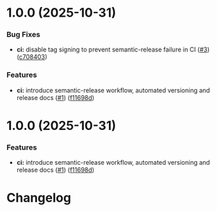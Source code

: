 # 1.0.0 (2025-10-31)


### Bug Fixes

* **ci:** disable tag signing to prevent semantic-release failure in CI ([#3](https://github.com/stefaniuk/dev-to-prod-fast/issues/3)) ([c708403](https://github.com/stefaniuk/dev-to-prod-fast/commit/c70840335f7d3b3d38affc41a6e50e505823fa67))


### Features

* **ci:** introduce semantic-release workflow, automated versioning and release docs ([#1](https://github.com/stefaniuk/dev-to-prod-fast/issues/1)) ([f11698d](https://github.com/stefaniuk/dev-to-prod-fast/commit/f11698d7b18d11147dba6cd986812df793eabf01))

# 1.0.0 (2025-10-31)


### Features

* **ci:** introduce semantic-release workflow, automated versioning and release docs ([#1](https://github.com/stefaniuk/dev-to-prod-fast/issues/1)) ([f11698d](https://github.com/stefaniuk/dev-to-prod-fast/commit/f11698d7b18d11147dba6cd986812df793eabf01))

# Changelog
